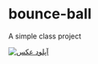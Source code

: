 # bounce-ball
A simple class project

<a href="https://uupload.ir/view/captuujire_f19f.png" target="_blank"><img src="https://s8.uupload.ir/files/captuujire_f19f_thumb.png" border="0" alt="آپلود عکس" /></a>
